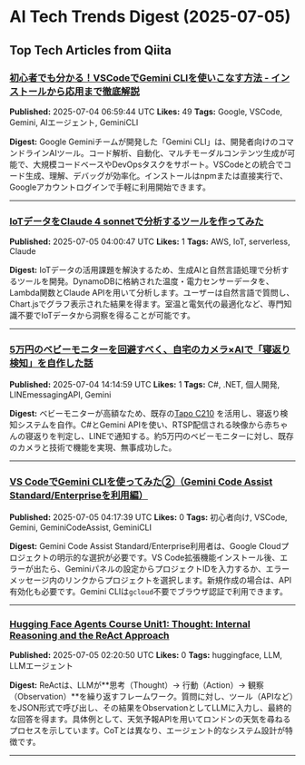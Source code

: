 # AI Tech Trends Digest (2025-07-05)


## Top Tech Articles from Qiita


### [初心者でも分かる！VSCodeでGemini CLIを使いこなす方法 - インストールから応用まで徹底解説](https://qiita.com/Nakamura-Kaito/items/122963855d7b1deb8a9d)
**Published:** 2025-07-04 06:59:44 UTC
**Likes:** 49
**Tags:** Google, VSCode, Gemini, AIエージェント, GeminiCLI

**Digest:**
Google Geminiチームが開発した「Gemini CLI」は、開発者向けのコマンドラインAIツール。コード解析、自動化、マルチモーダルコンテンツ生成が可能で、大規模コードベースやDevOpsタスクをサポート。VSCodeとの統合でコード生成、理解、デバッグが効率化。インストールはnpmまたは直接実行で、Googleアカウントログインで手軽に利用開始できます。

---

### [IoTデータをClaude 4 sonnetで分析するツールを作ってみた](https://qiita.com/duuuck/items/eb87514196d7f7abeb42)
**Published:** 2025-07-05 04:00:47 UTC
**Likes:** 1
**Tags:** AWS, IoT, serverless, Claude

**Digest:**
IoTデータの活用課題を解決するため、生成AIと自然言語処理で分析するツールを開発。DynamoDBに格納された温度・電力センサーデータを、Lambda関数とClaude APIを用いて分析します。ユーザーは自然言語で質問し、Chart.jsでグラフ表示された結果を得ます。室温と電気代の最適化など、専門知識不要でIoTデータから洞察を得ることが可能です。

---

### [5万円のベビーモニターを回避すべく、自宅のカメラ×AIで「寝返り検知」を自作した話](https://qiita.com/engineer_reo/items/a6931e6b65db51665e8d)
**Published:** 2025-07-04 14:14:59 UTC
**Likes:** 1
**Tags:** C#, .NET, 個人開発, LINEmessagingAPI, Gemini

**Digest:**
ベビーモニターが高額なため、既存の[Tapo C210](https://www.tp-link.com/jp/smart-home/tapo/tapo-c210/) を活用し、寝返り検知システムを自作。C#とGemini APIを使い、RTSP配信される映像から赤ちゃんの寝返りを判定し、LINEで通知する。約5万円のベビーモニターに対し、既存のカメラと技術で機能を実現、無事成功した。

---

### [VS CodeでGemini CLIを使ってみた②（Gemini Code Assist Standard/Enterpriseを利用編）](https://qiita.com/teshi2020/items/2f3ec288bb836fde6d33)
**Published:** 2025-07-05 04:17:39 UTC
**Likes:** 0
**Tags:** 初心者向け, VSCode, Gemini, GeminiCodeAssist, GeminiCLI

**Digest:**
Gemini Code Assist Standard/Enterprise利用者は、Google Cloudプロジェクトの明示的な選択が必要です。VS Code拡張機能インストール後、エラーが出たら、Geminiパネルの設定からプロジェクトIDを入力するか、エラーメッセージ内のリンクからプロジェクトを選択します。新規作成の場合は、API有効化も必要です。Gemini CLIは`gcloud`不要でブラウザ認証で利用できます。

---

### [Hugging Face Agents Course Unit1: Thought: Internal Reasoning and the ReAct Approach](https://qiita.com/i-yuki23/items/3bafcb1a25e74be762ae)
**Published:** 2025-07-05 02:20:50 UTC
**Likes:** 0
**Tags:** huggingface, LLM, LLMエージェント

**Digest:**
ReActは、LLMが**思考（Thought）→ 行動（Action）→ 観察（Observation）**を繰り返すフレームワーク。質問に対し、ツール（APIなど）をJSON形式で呼び出し、その結果をObservationとしてLLMに入力し、最終的な回答を得ます。具体例として、天気予報APIを用いてロンドンの天気を尋ねるプロセスを示しています。CoTとは異なり、エージェント的なシステム設計が特徴です。

---